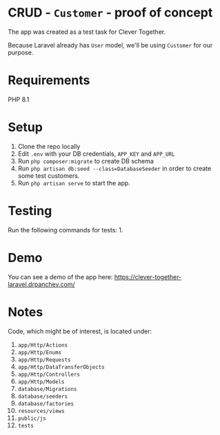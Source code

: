# CRUD - `Customer` - proof of concept

The app was created as a test task for Clever Together.

Because Laravel already has `User` model, we'll be using `Customer` for our purpose.

# Requirements
PHP 8.1

# Setup
1. Clone the repo locally
2. Edit `.env` with your DB credentials, `APP_KEY` and `APP_URL`
3. Run `php composer:migrate` to create DB schema
4. Run `php artisan db:seed --class=DatabaseSeeder` in order to create some test customers.
5. Run `php artisan serve` to start the app.

# Testing
Run the following commands for tests:
1. 

# Demo
You can see a demo of the app here: https://clever-together-laravel.drpanchev.com/

# Notes
Code, which might be of interest, is located under:
1. `app/Http/Actions`
2. `app/Http/Enums`
3. `app/Http/Requests`
4. `app/Http/DataTransferObjects`
5. `app/Http/Controllers`
6. `app/Http/Models`
7. `database/Migrations`
8. `database/seeders`
9. `database/factories`
10. `resources/views`
11. `public/js`
12. `tests`
